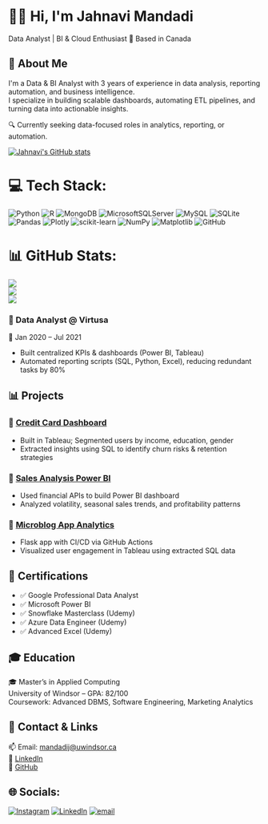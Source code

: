 
# 👩‍💻 Hi, I'm Jahnavi Mandadi

Data Analyst | BI & Cloud Enthusiast 📍 Based in Canada 

## 🚀 About Me
I'm a Data & BI Analyst with 3 years of experience in data analysis, reporting automation, and business intelligence.  
I specialize in building scalable dashboards, automating ETL pipelines, and turning data into actionable insights.

🔍 Currently seeking data-focused roles in analytics, reporting, or automation.

[![Jahnavi's GitHub stats](https://github-readme-stats.vercel.app/api?username=JahnaviMandadi25&theme=ambient_gradient&show_icons=true)](https://github.com/anuraghazra/github-readme-stats)


# 💻 Tech Stack:
![Python](https://img.shields.io/badge/python-3670A0?style=plastic&logo=python&logoColor=ffdd54) ![R](https://img.shields.io/badge/r-%23276DC3.svg?style=plastic&logo=r&logoColor=white) ![MongoDB](https://img.shields.io/badge/MongoDB-%234ea94b.svg?style=plastic&logo=mongodb&logoColor=white) ![MicrosoftSQLServer](https://img.shields.io/badge/Microsoft%20SQL%20Server-CC2927?style=plastic&logo=microsoft%20sql%20server&logoColor=white) ![MySQL](https://img.shields.io/badge/mysql-4479A1.svg?style=plastic&logo=mysql&logoColor=white) ![SQLite](https://img.shields.io/badge/sqlite-%2307405e.svg?style=plastic&logo=sqlite&logoColor=white) ![Pandas](https://img.shields.io/badge/pandas-%23150458.svg?style=plastic&logo=pandas&logoColor=white) ![Plotly](https://img.shields.io/badge/Plotly-%233F4F75.svg?style=plastic&logo=plotly&logoColor=white) ![scikit-learn](https://img.shields.io/badge/scikit--learn-%23F7931E.svg?style=plastic&logo=scikit-learn&logoColor=white) ![NumPy](https://img.shields.io/badge/numpy-%23013243.svg?style=plastic&logo=numpy&logoColor=white) ![Matplotlib](https://img.shields.io/badge/Matplotlib-%23ffffff.svg?style=plastic&logo=Matplotlib&logoColor=black) ![GitHub](https://img.shields.io/badge/github-%23121011.svg?style=plastic&logo=github&logoColor=white)
# 📊 GitHub Stats:
![](https://github-readme-stats.vercel.app/api?username=JahnaviMandadi25&theme=dark&hide_border=false&include_all_commits=false&count_private=false)<br/>
![](https://nirzak-streak-stats.vercel.app/?user=JahnaviMandadi25&theme=dark&hide_border=false)<br/>
![](https://github-readme-stats.vercel.app/api/top-langs/?username=JahnaviMandadi25&theme=dark&hide_border=false&include_all_commits=false&count_private=false&layout=compact)


### 💼 Data Analyst @ Virtusa  
📆 Jan 2020 – Jul 2021  
- Built centralized KPIs & dashboards (Power BI, Tableau)  
- Automated reporting scripts (SQL, Python, Excel), reducing redundant tasks by 80%  

## 📊 Projects
### 📌 [Credit Card Dashboard](#)  
- Built in Tableau; Segmented users by income, education, gender  
- Extracted insights using SQL to identify churn risks & retention strategies

### 📌 [Sales Analysis Power BI](#)  
- Used financial APIs to build Power BI dashboard  
- Analyzed volatility, seasonal sales trends, and profitability patterns

### 📌 [Microblog App Analytics](#)  
- Flask app with CI/CD via GitHub Actions  
- Visualized user engagement in Tableau using extracted SQL data


## 📜 Certifications
- ✅ Google Professional Data Analyst  
- ✅ Microsoft Power BI  
- ✅ Snowflake Masterclass (Udemy)  
- ✅ Azure Data Engineer (Udemy)  
- ✅ Advanced Excel (Udemy)  

## 🎓 Education
🎓 Master’s in Applied Computing  
University of Windsor – GPA: 82/100  
Coursework: Advanced DBMS, Software Engineering, Marketing Analytics  

## 🔗 Contact & Links
📫 Email: [mandadij@uwindsor.ca](mailto:mandadij@uwindsor.ca)  
🔗 [LinkedIn](https://www.linkedin.com/in/jahnavi-mandadi-b25092219/)  
🔗 [GitHub](https://github.com/JahnaviMandadi25)  


## 🌐 Socials:
[![Instagram](https://img.shields.io/badge/Instagram-%23E4405F.svg?logo=Instagram&logoColor=white)](https://instagram.com/jahhhhhhhnavi) [![LinkedIn](https://img.shields.io/badge/LinkedIn-%230077B5.svg?logo=linkedin&logoColor=white)](https://linkedin.com/in/https://www.linkedin.com/in/jahnavi-mandadi-b25092219/) [![email](https://img.shields.io/badge/Email-D14836?logo=gmail&logoColor=white)](mailto:mandadij@uwindsor.ca) 
